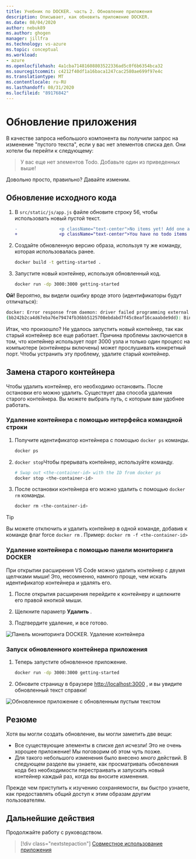```yaml
---
title: Учебник по DOCKER. часть 2. Обновление приложения
description: Описывает, как обновить приложение DOCKER.
ms.date: 08/04/2020
author: nebuk89
ms.author: ghogen
manager: jillfra
ms.technology: vs-azure
ms.topic: conceptual
ms.workload:
- azure
ms.openlocfilehash: 4a1cba71481608803522336ad5c0f6b6354bca32
ms.sourcegitcommit: c4212f40df1a16baca1247cac2580ae699f97e4c
ms.translationtype: MT
ms.contentlocale: ru-RU
ms.lasthandoff: 08/31/2020
ms.locfileid: "89176842"
---
```

# <a name="update-the-app"></a>Обновление приложения

В качестве запроса небольшого компонента вы получили запрос на изменение "пустого текста", если у вас нет элементов списка дел. Они хотели бы перейти к следующему:

> У вас еще нет элементов Todo. Добавьте один из приведенных выше!

Довольно просто, правильно? Давайте изменим.

## <a name="update-the-source-code"></a>Обновление исходного кода

1. В `src/static/js/app.js` файле обновите строку 56, чтобы использовать новый пустой текст.

    ```diff
    -                <p className="text-center">No items yet! Add one above!</p>
    +                <p className="text-center">You have no todo items yet! Add one above!</p>
    ```

1. Создайте обновленную версию образа, используя ту же команду, которая использовалась ранее.

    ```bash
    docker build -t getting-started .
    ```

1. Запустите новый контейнер, используя обновленный код.

    ```bash
    docker run -dp 3000:3000 getting-started
    ```

**Ой!** Вероятно, вы видели ошибку вроде этого (идентификаторы будут отличаться):

```bash
docker: Error response from daemon: driver failed programming external connectivity on endpoint laughing_burnell 
(bb242b2ca4d67eba76e79474fb36bb5125708ebdabd7f45c8eaf16caaabde9dd): Bind for 0.0.0.0:3000 failed: port is already allocated.
```

Итак, что произошло? Не удалось запустить новый контейнер, так как старый контейнер все еще работает. Причина проблемы заключается в том, что контейнер использует порт 3000 узла и только один процесс на компьютере (контейнеры включены) может прослушивать конкретный порт. Чтобы устранить эту проблему, удалите старый контейнер.

## <a name="replace-the-old-container"></a>Замена старого контейнера

Чтобы удалить контейнер, его необходимо остановить. После остановки его можно удалить. Существует два способа удаления старого контейнера. Вы можете выбрать путь, с которым вам удобнее работать.

### <a name="remove-a-container-using-the-cli"></a>Удаление контейнера с помощью интерфейса командной строки

1. Получите идентификатор контейнера с помощью `docker ps` команды.

    ```bash
    docker ps
    ```

1. `docker stop`Чтобы прерывать контейнер, используйте команду.

    ```bash
    # Swap out <the-container-id> with the ID from docker ps
    docker stop <the-container-id>
    ```

1. После остановки контейнера его можно удалить с помощью `docker rm` команды.

    ```bash
    docker rm <the-container-id>
    ```

> [!TIP]
> Вы можете отключить и удалить контейнер в одной команде, добавив к команде флаг force `docker rm` . Пример: `docker rm -f <the-container-id>`

### <a name="remove-a-container-using-the-docker-dashboard"></a>Удаление контейнера с помощью панели мониторинга DOCKER

При открытии расширения VS Code можно удалить контейнер с двумя щелчками мыши! Это, несомненно, намного проще, чем искать идентификатор контейнера и удалять его.

1. После открытия расширения перейдите к контейнеру и щелкните его правой кнопкой мыши.

1. Щелкните параметр **Удалить** .

1. Подтвердите удаление, и все готово.

![Панель мониторинга DOCKER. Удаление контейнера](media/vs-removing-container.png)

### <a name="start-the-updated-app-container"></a>Запуск обновленного контейнера приложения

1. Теперь запустите обновленное приложение.

    ```bash
    docker run -dp 3000:3000 getting-started
    ```

1. Обновите страницу в браузере [http://localhost:3000](http://localhost:3000) , и вы увидите обновленный текст справки!

![Обновленное приложение с обновленным пустым текстом](media/todo-list-updated-empty-text.png)

## <a name="recap"></a>Резюме

Хотя вы могли создать обновление, вы могли заметить две вещи:

- Все существующие элементы в списке дел исчезли! Это не очень хорошее приложение! Мы поговорим об этом чуть позже.
- Для такого небольшого изменения было внесено *много* действий. В следующем разделе вы узнаете, как просматривать обновления кода без необходимости перестраивать и запускать новый контейнер каждый раз, когда вы вносите изменения.

Прежде чем приступить к изучению сохраняемости, вы быстро узнаете, как предоставлять общий доступ к этим образам другим пользователям.

## <a name="next-steps"></a>Дальнейшие действия

Продолжайте работу с руководством.

> [!div class="nextstepaction"]
> [Совместное использование приложения](share-your-app.md)
